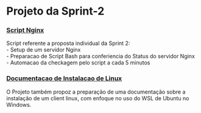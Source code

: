 # Projeto da Sprint-2

###  <a href= Script_Nginx>Script Nginx </a>
<p>
Script referente a proposta individual da Sprint 2:
<br>
- Setup de um servidor Nginx
<br>
- Preparacao de Script Bash para conferiencia do Status
do servidor Nginx
<br>
- Automacao da checkagem pelo script a cada 5 minutos

</p>

###  <a href= Sprint-1 > Documentacao de Instalacao de Linux </a>
<p>
O Projeto também propoz a preparação de uma documentação sobre a instalação de um client linux, com enfoque no uso do WSL de Ubuntu no Windows. </p>

